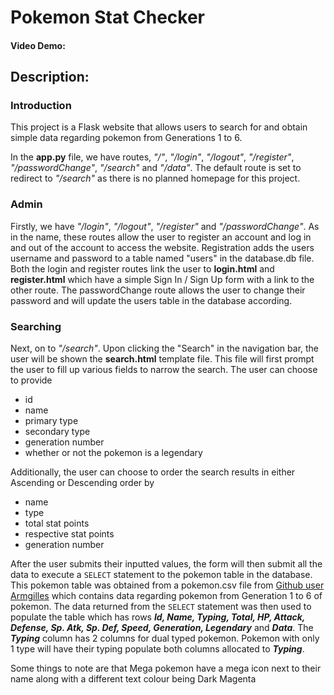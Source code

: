 # Pokemon Stat Checker
#### Video Demo:  <URL HERE>
## Description:
### Introduction
This project is a Flask website that allows users to search for and obtain simple data regarding pokemon from Generations 1 to 6.

In the **app.py** file, we have routes, _"/"_, _"/login"_, _"/logout"_, _"/register"_, _"/passwordChange"_, _"/search"_ and _"/data"_. The default route is set to redirect to _"/search"_ as there is no planned homepage for this project.

### Admin
Firstly, we have _"/login"_, _"/logout"_, _"/register"_ and _"/passwordChange"_. As in the name, these routes allow the user to register an account and log in and out of the account to access the website. Registration adds the users username and password to a table named "users" in the database.db file. Both the login and register routes link the user to **login.html** and **register.html** which have a simple Sign In / Sign Up form with a link to the other route. The passwordChange route allows the user to change their password and will update the users table in the database according.

### Searching
Next, on to _"/search"_. Upon clicking the "Search" in the navigation bar, the user will be shown the **search.html** template file. This file will first prompt the user to fill up various fields to narrow the search. The user can choose to provide
- id
- name
- primary type
- secondary type
- generation number
- whether or not the pokemon is a legendary

Additionally, the user can choose to order the search results in either Ascending or Descending order by
- name
- type
- total stat points
- respective stat points
- generation number

After the user submits their inputted values, the form will then submit all the data to execute a `SELECT` statement to the pokemon table in the database. This pokemon table was obtained from a pokemon.csv file from [Github user Armgilles](https://gist.github.com/armgilles/194bcff35001e7eb53a2a8b441e8b2c6) which contains data regarding pokemon from Generation 1 to 6 of pokemon. The data returned from the `SELECT` statement was then used to populate the table which has rows ***Id, Name, Typing, Total, HP, Attack, Defense, Sp. Atk, Sp. Def, Speed, Generation, Legendary*** and ***Data***. The ***Typing*** column has 2 columns for dual typed pokemon. Pokemon with only 1 type will have their typing populate both columns allocated to ***Typing***.

Some things to note are that Mega pokemon have a mega icon next to their name along with a different text colour being Dark Magenta